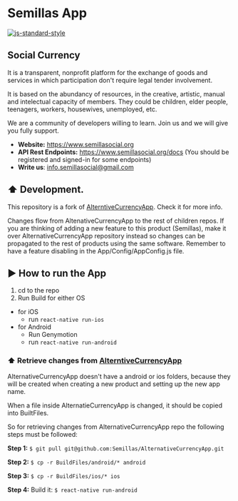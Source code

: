 #  Semillas App
[![js-standard-style](https://img.shields.io/badge/code%20style-standard-brightgreen.svg?style=flat)](http://standardjs.com/)

## Social Currency


It is a transparent, nonprofit platform for the exchange of goods and services in which participation don't require legal tender involvement.

It is based on the abundancy of resources, in the creative, artistic, manual and intelectual capacity of members. They could be children, elder people, teenagers, workers, housewives, unemployed, etc.

We are a community of developers willing to learn. Join us and we will give you fully support.

* **Website:** https://www.semillasocial.org
* **API Rest Endpoints:** https://www.semillasocial.org/docs (You should be registered and signed-in for some endpoints)
* **Write us**: info.semillasocial@gmail.com


## :arrow_up: Development. 

This repository is a fork of [AlterntiveCurrencyApp](https://www.semillasocial.org/docs/). Check it for more info. 

Changes flow from AltenativeCurrencyApp to the rest of children repos. If you are thinking of adding a new feature to this product (Semillas), make it over AlternativeCurrencyApp repository instead so changes can be propagated to the rest of products using the same software. Remember to have a feature disabling in the App/Config/AppConfig.js file. 

## :arrow_forward: How to run the App

1. cd to the repo
2. Run Build for either OS
  * for iOS
    * run `react-native run-ios`
  * for Android
    * Run Genymotion
    * run `react-native run-android`


### :arrow_up: Retrieve changes from [AlterntiveCurrencyApp](https://www.semillasocial.org/docs/)

AlternativeCurrencyApp doesn't have a android or ios folders, because they will be created when creating a new product and setting up the new app name.

When a file inside AlternatieCurrencyApp is changed, it should be copied into BuiltFiles. 

So for retrieving changes from AlternativeCurrencyApp repo the following steps must be followed:

 
**Step 1:** `$ git pull git@github.com:Semillas/AlternativeCurrencyApp.git`

**Step 2:** `$ cp -r BuildFiles/android/* android`

**Step 3:** `$ cp -r BuildFiles/ios/* ios`

**Step 4:** Build it: `$ react-native run-android`

